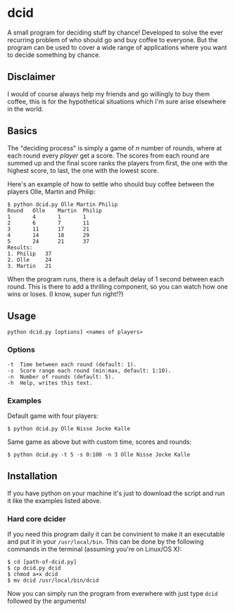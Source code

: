 # dcid
A small program for deciding stuff by chance! Developed to solve the ever recurring problem of who should go and buy coffee to everyone. But the program can be used to cover a wide range of applications where you want to decide something by chance.

## Disclaimer
I would of course always help my friends and go willingly to buy them coffee, this is for the hypothetical situations which I'm sure arise elsewhere in the world.

## Basics
The "deciding process" is simply a game of _n_ number of rounds, where at each round every _player_ get a score. The scores from each round are summed up and the final score ranks the players from first, the one with the highest score, to last, the one with the lowest score.

Here's an example of how to settle who should buy coffee between the players Olle, Martin and Philip:
```
$ python dcid.py Olle Martin Philip
Round   Olle    Martin  Philip
1       4       1       1
2       6       7       11
3       11      17      21
4       14      18      29
5       24      21      37
Results:
1. Philip   37
2. Olle     24
3. Martin   21
```
When the program runs, there is a default delay of 1 second between each round. This is there to add a thrilling component, so you can watch how one wins or loses. (I know, super fun right!?)

## Usage
```
python dcid.py [options] <names of players>
```
### Options
```
-t  Time between each round (default: 1).
-s  Score range each round (min:max, default: 1:10).
-n  Number of rounds (default: 5).
-h  Help, writes this text.
```
### Examples
Default game with four players:
```
$ python dcid.py Olle Nisse Jocke Kalle
```

Same game as above but with custom time, scores and rounds:
```
$ python dcid.py -t 5 -s 0:100 -n 3 Olle Nisse Jocke Kalle
```

## Installation
If you have python on your machine it's just to download the script and run it like the examples listed above.

### Hard core dcider
If you need this program daily it can be convinient to make it an executable and put it in your `/usr/local/bin`. This can be done by the following commands in the terminal (assuming you're on Linux/OS X):
```
$ cd [path-of-dcid.py]
$ cp dcid.py dcid
$ chmod a+x dcid
$ mv dcid /usr/local/bin/dcid
```
Now you can simply run the program from everwhere with just type `dcid` followed by the arguments!

